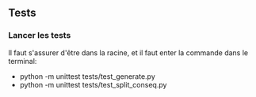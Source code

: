 ## Tests
### Lancer les tests
Il faut s'assurer d'être dans la racine, et il faut enter la commande dans le terminal: 
 - python -m unittest tests/test_generate.py
 - python -m unittest tests/test_split_conseq.py
